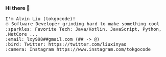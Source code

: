 ### Hi there 👋
<p>
  <samp>
    I'm Alvin Liu (tokgocode)!  <br>
    🔥 Software Developer grinding hard to make something cool  <br>
    :sparkles: Favorite Tech: Java/Kotlin, JavaScript, Python, .NetCore ... <br>
    :email:	lxy998##gmail.com (## -> @)<br>
    :bird: Twitter: https://twitter.com/liuxinyao<br>
    :camera: Instagram https://www.instagram.com/tokgocode

  </samp>
</p>
